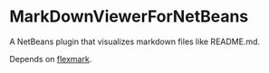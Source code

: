 # MarkDownViewerForNetBeans
A NetBeans plugin that visualizes markdown files like README.md. 

Depends on [flexmark](https://github.com/vsch/flexmark-java).
